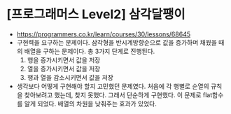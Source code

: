 # [프로그래머스 Level2] 삼각달팽이
- https://programmers.co.kr/learn/courses/30/lessons/68645
- 구현력을 요구하는 문제이다. 삼각형을 반시계방향순으로 값을 증가하며 채웠을 때의 배열을 구하는 문제이다. 총 3가지 단계로 진행된다.
  1. 행을 증가시키면서 값을 저장
  2. 열을 증가시키면서 값을 저장
  3. 행과 열을 감소시키면서 값을 저장
- 생각보다 어떻게 구현해야 할지 고민했던 문제였다. 처음에 각 행별로 순열의 규칙을 찾아보려고 했는데, 찾지 못했다. 그래서 단순하게 구현했다. 이 문제로 flat함수를 알게 되었다. 배열의 차원을 낮춰주는 효과가 있었다.